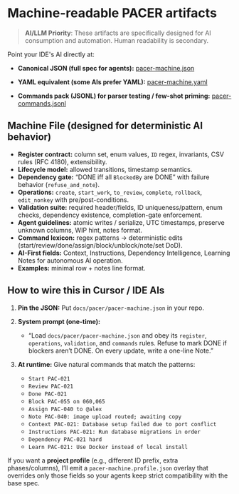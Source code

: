 # **Machine-readable PACER artifacts**

> **AI/LLM Priority**: These artifacts are specifically designed for AI consumption and automation. Human readability is secondary.

Point your IDE's AI directly at:

* **Canonical JSON (full spec for agents):**
  [pacer-machine.json](../pacer-machine.json)

* **YAML equivalent (some AIs prefer YAML):**
  [pacer-machine.yaml](../pacer-machine.yaml)

* **Commands pack (JSONL) for parser testing / few-shot priming:**
  [pacer-commands.jsonl](../pacer-commands.jsonl)

## Machine File (designed for deterministic AI behavior)

* **Register contract:** column set, enum values, `ID` regex, invariants, CSV rules (RFC 4180), extensibility.
* **Lifecycle model:** allowed transitions, timestamp semantics.
* **Dependency gate:** “DONE iff all `BlockedBy` are DONE” with failure behavior (`refuse_and_note`).
* **Operations:** `create`, `start_work`, `to_review`, `complete`, `rollback`, `edit_nonkey` with pre/post-conditions.
* **Validation suite:** required header/fields, ID uniqueness/pattern, enum checks, dependency existence, completion-gate enforcement.
* **Agent guidelines:** atomic writes / serialize, UTC timestamps, preserve unknown columns, WIP hint, notes format.
* **Command lexicon:** regex patterns → deterministic edits (start/review/done/assign/block/unblock/note/set DoD).
* **AI-First fields:** Context, Instructions, Dependency Intelligence, Learning Notes for autonomous AI operation.
* **Examples:** minimal row + notes line format.

## How to wire this in Cursor / IDE AIs

1. **Pin the JSON:** Put `docs/pacer/pacer-machine.json` in your repo.
2. **System prompt (one-time):**

   * “Load `docs/pacer/pacer-machine.json` and obey its `register`, `operations`, `validation`, and `commands` rules. Refuse to mark DONE if blockers aren’t DONE. On every update, write a one-line Note.”
3. **At runtime:** Give natural commands that match the patterns:

   * `Start PAC-021`
   * `Review PAC-021`
   * `Done PAC-021`
   * `Block PAC-055 on 060,065`
   * `Assign PAC-040 to @alex`
   * `Note PAC-040: image upload routed; awaiting copy`
   * `Context PAC-021: Database setup failed due to port conflict`
   * `Instructions PAC-021: Run database migrations in order`
   * `Dependency PAC-021 hard`
   * `Learn PAC-021: Use Docker instead of local install`

If you want a **project profile** (e.g., different ID prefix, extra phases/columns), I’ll emit a `pacer-machine.profile.json` overlay that overrides only those fields so your agents keep strict compatibility with the base spec.

